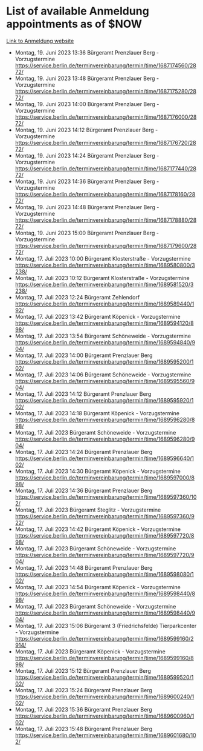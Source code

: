 # List of available Anmeldung appointments as of $NOW
[Link to Anmeldung website](https://service.berlin.de/terminvereinbarung/termin/tag.php?termin=1&anliegen[]=120686&dienstleisterlist=122210,122217,327316,122219,327312,122227,327314,122231,327346,122243,327348,122254,122252,329742,122260,329745,122262,329748,122271,327278,122273,327274,122277,327276,330436,122280,327294,122282,327290,122284,327292,122291,327270,122285,327266,122286,327264,122296,327268,150230,329760,122297,327286,122294,327284,122312,329763,122314,329775,122304,327330,122311,327334,122309,327332,317869,122281,327352,122279,329772,122283,122276,327324,122274,327326,122267,329766,122246,327318,122251,327320,122257,327322,122208,327298,122226,327300&herkunft=http%3A%2F%2Fservice.berlin.de%2Fdienstleistung%2F120686%2F)
- Montag, 19. Juni 2023 13:36 Bürgeramt Prenzlauer Berg - Vorzugstermine https://service.berlin.de/terminvereinbarung/termin/time/1687174560/2872/
- Montag, 19. Juni 2023 13:48 Bürgeramt Prenzlauer Berg - Vorzugstermine https://service.berlin.de/terminvereinbarung/termin/time/1687175280/2872/
- Montag, 19. Juni 2023 14:00 Bürgeramt Prenzlauer Berg - Vorzugstermine https://service.berlin.de/terminvereinbarung/termin/time/1687176000/2872/
- Montag, 19. Juni 2023 14:12 Bürgeramt Prenzlauer Berg - Vorzugstermine https://service.berlin.de/terminvereinbarung/termin/time/1687176720/2872/
- Montag, 19. Juni 2023 14:24 Bürgeramt Prenzlauer Berg - Vorzugstermine https://service.berlin.de/terminvereinbarung/termin/time/1687177440/2872/
- Montag, 19. Juni 2023 14:36 Bürgeramt Prenzlauer Berg - Vorzugstermine https://service.berlin.de/terminvereinbarung/termin/time/1687178160/2872/
- Montag, 19. Juni 2023 14:48 Bürgeramt Prenzlauer Berg - Vorzugstermine https://service.berlin.de/terminvereinbarung/termin/time/1687178880/2872/
- Montag, 19. Juni 2023 15:00 Bürgeramt Prenzlauer Berg - Vorzugstermine https://service.berlin.de/terminvereinbarung/termin/time/1687179600/2872/
- Montag, 17. Juli 2023 10:00 Bürgeramt Klosterstraße - Vorzugstermine https://service.berlin.de/terminvereinbarung/termin/time/1689580800/3238/
- Montag, 17. Juli 2023 10:12 Bürgeramt Klosterstraße - Vorzugstermine https://service.berlin.de/terminvereinbarung/termin/time/1689581520/3238/
- Montag, 17. Juli 2023 12:24 Bürgeramt Zehlendorf https://service.berlin.de/terminvereinbarung/termin/time/1689589440/192/
- Montag, 17. Juli 2023 13:42 Bürgeramt Köpenick - Vorzugstermine https://service.berlin.de/terminvereinbarung/termin/time/1689594120/898/
- Montag, 17. Juli 2023 13:54 Bürgeramt Schöneweide - Vorzugstermine https://service.berlin.de/terminvereinbarung/termin/time/1689594840/904/
- Montag, 17. Juli 2023 14:00 Bürgeramt Prenzlauer Berg https://service.berlin.de/terminvereinbarung/termin/time/1689595200/102/
- Montag, 17. Juli 2023 14:06 Bürgeramt Schöneweide - Vorzugstermine https://service.berlin.de/terminvereinbarung/termin/time/1689595560/904/
- Montag, 17. Juli 2023 14:12 Bürgeramt Prenzlauer Berg https://service.berlin.de/terminvereinbarung/termin/time/1689595920/102/
- Montag, 17. Juli 2023 14:18 Bürgeramt Köpenick - Vorzugstermine https://service.berlin.de/terminvereinbarung/termin/time/1689596280/898/
- Montag, 17. Juli 2023  Bürgeramt Schöneweide - Vorzugstermine https://service.berlin.de/terminvereinbarung/termin/time/1689596280/904/
- Montag, 17. Juli 2023 14:24 Bürgeramt Prenzlauer Berg https://service.berlin.de/terminvereinbarung/termin/time/1689596640/102/
- Montag, 17. Juli 2023 14:30 Bürgeramt Köpenick - Vorzugstermine https://service.berlin.de/terminvereinbarung/termin/time/1689597000/898/
- Montag, 17. Juli 2023 14:36 Bürgeramt Prenzlauer Berg https://service.berlin.de/terminvereinbarung/termin/time/1689597360/102/
- Montag, 17. Juli 2023  Bürgeramt Steglitz - Vorzugstermine https://service.berlin.de/terminvereinbarung/termin/time/1689597360/922/
- Montag, 17. Juli 2023 14:42 Bürgeramt Köpenick - Vorzugstermine https://service.berlin.de/terminvereinbarung/termin/time/1689597720/898/
- Montag, 17. Juli 2023  Bürgeramt Schöneweide - Vorzugstermine https://service.berlin.de/terminvereinbarung/termin/time/1689597720/904/
- Montag, 17. Juli 2023 14:48 Bürgeramt Prenzlauer Berg https://service.berlin.de/terminvereinbarung/termin/time/1689598080/102/
- Montag, 17. Juli 2023 14:54 Bürgeramt Köpenick - Vorzugstermine https://service.berlin.de/terminvereinbarung/termin/time/1689598440/898/
- Montag, 17. Juli 2023  Bürgeramt Schöneweide - Vorzugstermine https://service.berlin.de/terminvereinbarung/termin/time/1689598440/904/
- Montag, 17. Juli 2023 15:06 Bürgeramt 3 (Friedrichsfelde) Tierparkcenter - Vorzugstermine https://service.berlin.de/terminvereinbarung/termin/time/1689599160/2914/
- Montag, 17. Juli 2023  Bürgeramt Köpenick - Vorzugstermine https://service.berlin.de/terminvereinbarung/termin/time/1689599160/898/
- Montag, 17. Juli 2023 15:12 Bürgeramt Prenzlauer Berg https://service.berlin.de/terminvereinbarung/termin/time/1689599520/102/
- Montag, 17. Juli 2023 15:24 Bürgeramt Prenzlauer Berg https://service.berlin.de/terminvereinbarung/termin/time/1689600240/102/
- Montag, 17. Juli 2023 15:36 Bürgeramt Prenzlauer Berg https://service.berlin.de/terminvereinbarung/termin/time/1689600960/102/
- Montag, 17. Juli 2023 15:48 Bürgeramt Prenzlauer Berg https://service.berlin.de/terminvereinbarung/termin/time/1689601680/102/
